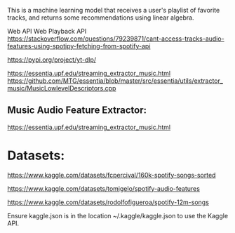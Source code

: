 This is a machine learning model that receives a user's playlist of favorite tracks, and returns some recommendations using linear algebra.


Web API
Web Playback API
https://stackoverflow.com/questions/79239871/cant-access-tracks-audio-features-using-spotipy-fetching-from-spotify-api

https://pypi.org/project/yt-dlp/

https://essentia.upf.edu/streaming_extractor_music.html
https://github.com/MTG/essentia/blob/master/src/essentia/utils/extractor_music/MusicLowlevelDescriptors.cpp

## Music Audio Feature Extractor:
https://essentia.upf.edu/streaming_extractor_music.html


# Datasets:

https://www.kaggle.com/datasets/fcpercival/160k-spotify-songs-sorted

https://www.kaggle.com/datasets/tomigelo/spotify-audio-features

https://www.kaggle.com/datasets/rodolfofigueroa/spotify-12m-songs

Ensure kaggle.json is in the location ~/.kaggle/kaggle.json to use the Kaggle API.
